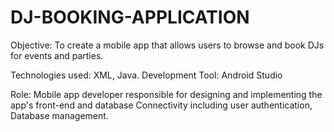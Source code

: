 # DJ-BOOKING-APPLICATION

Objective: To create a mobile app that allows users to
browse and book DJs for events and parties.

Technologies used: XML, Java.
Development Tool: Android Studio

Role: Mobile app developer responsible for designing
and implementing the app's front-end and database
Connectivity including user authentication, Database
management.
